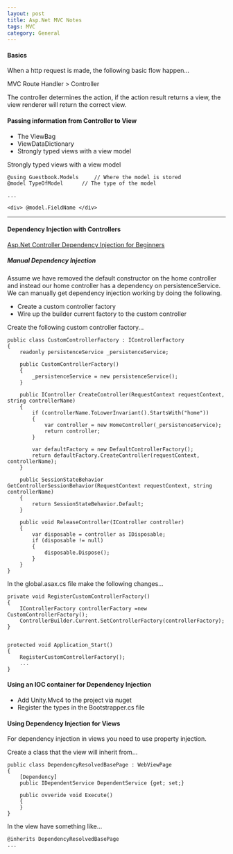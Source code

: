 ```yaml
---
layout: post
title: Asp.Net MVC Notes
tags: MVC
category: General
---
```


#### Basics ####

When a http request is made, the following basic flow happen...

MVC Route Handler > Controller  

The controller determines the action, if the action result returns a view, the view renderer will return the correct view.

#### Passing information from Controller to View ####

- The ViewBag  
- ViewDataDictionary  
- Strongly typed views with a view model  

Strongly typed views with a view model  

~~~
@using Guestbook.Models  	// Where the model is stored
@model TypeOfModel		// The type of the model  
  
...
  
<div> @model.FieldName </div>
~~~

---------------------------------------------------------------------------------

#### Dependency Injection with Controllers ####

[Asp.Net Controller Dependency Injection for Beginners](http://www.codeproject.com/Articles/560798/ASP-NET-MVC-Controller-Dependency-Injection-for-Be)

##### Manual Dependency Injection #####

Assume we have removed the default constructor on the home controller and instead our home controller has a dependency on persistenceService. We can manually get dependency injection working by doing the following.

- Create a custom controller factory  
- Wire up the builder current factory to the custom controller  

Create the following custom controller factory...  

~~~
public class CustomControllerFactory : IControllerFactory
{
	readonly persistenceService _persistenceService;

	public CustomControllerFactory()
	{
		_persistenceService = new persistenceService();
	}

	public IController CreateController(RequestContext requestContext, string controllerName)
	{
		if (controllerName.ToLowerInvariant().StartsWith("home"))
		{
			var controller = new HomeController(_persistenceService);
			return controller;
		}

		var defaultFactory = new DefaultControllerFactory();
		return defaultFactory.CreateController(requestContext, controllerName);
	}

	public SessionStateBehavior GetControllerSessionBehavior(RequestContext requestContext, string controllerName)
	{
		return SessionStateBehavior.Default;
	}

	public void ReleaseController(IController controller)
	{
		var disposable = controller as IDisposable;
		if (disposable != null)
		{
			disposable.Dispose();
		}
	}
}
~~~

In the global.asax.cs file make the following changes...

~~~
private void RegisterCustomControllerFactory()
{
	IControllerFactory controllerFactory =new CustomControllerFactory();
	ControllerBuilder.Current.SetControllerFactory(controllerFactory);
}


protected void Application_Start()
{
	RegisterCustomControllerFactory();
	...
}
~~~

#### Using an IOC container for Dependency Injection ####

- Add Unity.Mvc4 to the project via nuget  
- Register the types in the Bootstrapper.cs file  

#### Using Dependency Injection for Views ####

For dependency injection in views you need to use property injection.  

Create a class that the view will inherit from...  

~~~
public class DependencyResolvedBasePage : WebViewPage
{
	[Dependency]
	public IDependentService DependentService {get; set;}

	public ovveride void Execute()
	{
	}
}
~~~

In the view have something like...  

~~~
@inherits DependencyResolvedBasePage
...
~~~


